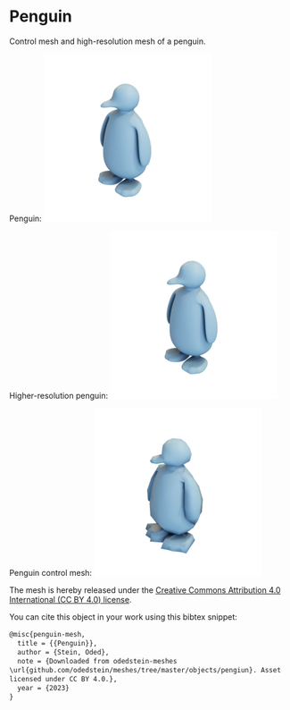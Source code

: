 # Penguin

Control mesh and high-resolution mesh of a penguin.

Penguin:
![penguin](penguin.png)

Higher-resolution penguin:
![Higher-resolution penguin](penguin_hr.png)

Penguin control mesh:
![penguin_control_mesh](penguin_control_mesh.png)

The mesh is hereby released under the [Creative Commons Attribution 4.0 International (CC BY 4.0) license](https://creativecommons.org/licenses/by/4.0/).

You can cite this object in your work using this bibtex snippet:
```
@misc{penguin-mesh,
  title = {{Penguin}},
  author = {Stein, Oded},
  note = {Downloaded from odedstein-meshes \url{github.com/odedstein/meshes/tree/master/objects/pengiun}. Asset licensed under CC BY 4.0.},
  year = {2023}
}
```
